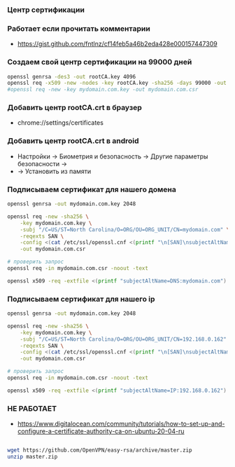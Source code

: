 ### Центр сертификации

### Работает если прочитать комментарии
- https://gist.github.com/fntlnz/cf14feb5a46b2eda428e000157447309


### Создаем свой центр сертификации на 99000 дней

```bash
openssl genrsa -des3 -out rootCA.key 4096
openssl req -x509 -new -nodes -key rootCA.key -sha256 -days 99000 -out rootCA.crt
#openssl req -new -key mydomain.com.key -out mydomain.com.csr
```

### Добавить центр rootCA.crt в браузер

- chrome://settings/certificates

### Добавить центр rootCA.crt в android

- Настройки -> Биометрия и безопасность -> Другие параметры безопасности ->
- -> Установить из памяти

### Подписываем сертификат для нашего домена

```bash
openssl genrsa -out mydomain.com.key 2048

openssl req -new -sha256 \
    -key mydomain.com.key \
    -subj "/C=US/ST=North Carolina/O=ORG/OU=ORG_UNIT/CN=mydomain.com" \
    -reqexts SAN \
    -config <(cat /etc/ssl/openssl.cnf <(printf "\n[SAN]\nsubjectAltName=DNS:mydomain.com")) \
    -out mydomain.com.csr

# проверить запрос
openssl req -in mydomain.com.csr -noout -text

openssl x509 -req -extfile <(printf "subjectAltName=DNS:mydomain.com") -days 90000 -in mydomain.com.csr -CA rootCA.crt -CAkey rootCA.key -CAcreateserial -out mydomain.com.crt -sha256
```

### Подписываем сертификат для нашего ip

```bash
openssl genrsa -out mydomain.com.key 2048

openssl req -new -sha256 \
    -key mydomain.com.key \
    -subj "/C=US/ST=North Carolina/O=ORG/OU=ORG_UNIT/CN=192.168.0.162" \
    -reqexts SAN \
    -config <(cat /etc/ssl/openssl.cnf <(printf "\n[SAN]\nsubjectAltName=IP:192.168.0.162")) \
    -out mydomain.com.csr

# проверить запрос
openssl req -in mydomain.com.csr -noout -text

openssl x509 -req -extfile <(printf "subjectAltName=IP:192.168.0.162") -days 90000 -in mydomain.com.csr -CA rootCA.crt -CAkey rootCA.key -CAcreateserial -out mydomain.com.crt -sha256
```


### НЕ РАБОТАЕТ

- https://www.digitalocean.com/community/tutorials/how-to-set-up-and-configure-a-certificate-authority-ca-on-ubuntu-20-04-ru

```bash

wget https://github.com/OpenVPN/easy-rsa/archive/master.zip
unzip master.zip
```
